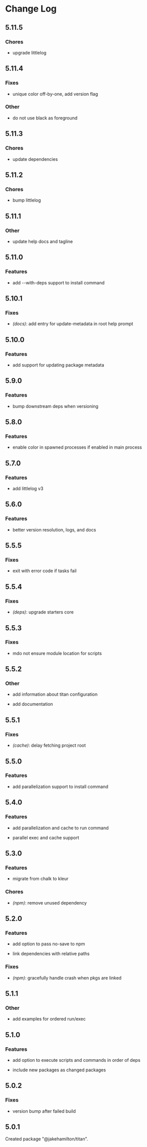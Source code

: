 # Change Log

## 5.11.5

### Chores

- upgrade littlelog


## 5.11.4

### Fixes

- unique color off-by-one, add version flag


### Other

- do not use black as foreground


## 5.11.3

### Chores

- update dependencies


## 5.11.2

### Chores

- bump littlelog

## 5.11.1

### Other

- update help docs and tagline


## 5.11.0

### Features

- add --with-deps support to install command


## 5.10.1

### Fixes

- _(docs)_: add entry for update-metadata in root help prompt


## 5.10.0

### Features

- add support for updating package metadata


## 5.9.0

### Features

- bump downstream deps when versioning


## 5.8.0

### Features

- enable color in spawned processes if enabled in main process


## 5.7.0

### Features

- add littlelog v3


## 5.6.0

### Features

- better version resolution, logs, and docs


## 5.5.5

### Fixes

- exit with error code if tasks fail


## 5.5.4

### Fixes

- _(deps)_: upgrade starters core


## 5.5.3

### Fixes

- mdo not ensure module location for scripts


## 5.5.2

### Other

- add information about titan configuration

- add documentation


## 5.5.1

### Fixes

- _(cache)_: delay fetching project root


## 5.5.0

### Features

- add parallelization support to install command


## 5.4.0

### Features

- add parallelization and cache to run command

- parallel exec and cache support


## 5.3.0

### Features

- migrate from chalk to kleur


### Chores

- _(npm)_: remove unused dependency


## 5.2.0

### Features

- add option to pass no-save to npm

- link dependencies with relative paths


### Fixes

- _(npm)_:  gracefully handle crash when pkgs are linked


## 5.1.1

### Other

- add examples for ordered run/exec


## 5.1.0

### Features

- add option to execute scripts and commands in order of deps

- include new packages as changed packages


## 5.0.2

### Fixes

- version bump after failed build


## 5.0.1

Created package "@jakehamilton/titan".

